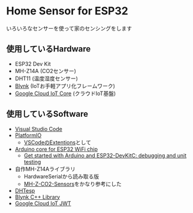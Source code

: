 # Home Sensor for ESP32
いろいろなセンサーを使って家のセンシングをします

## 使用しているHardware
- ESP32 Dev Kit
- MH-Z14A (CO2センサー)
- DHT11 (温度湿度センサー)
- [Blynk](https://blynk.cc) (IoTお手軽アプリ化フレームワーク)
- [Google Cloud IoT Core](https://cloud.google.com/iot-core/) (クラウドIoT基盤)

## 使用しているSoftware
- [Visual Studio Code](https://code.visualstudio.com/)
- [PlatformIO](https://platformio.org/)
  - [VSCodeのExtentions](https://docs.platformio.org/en/latest/ide/vscode.html)として
- [Arduino core for ESP32 WiFi chip](https://github.com/espressif/arduino-esp32)
  - [Get started with Arduino and ESP32-DevKitC: debugging and unit testing](https://docs.platformio.org/en/latest/tutorials/espressif32/arduino_debugging_unit_testing.html#tutorial-espressif32-arduino-debugging-unit-testing)
- 自作MH-Z14Aライブラリ
  - HardwareSerialから読み取る版
  - [MH-Z-CO2-Sensors](https://github.com/tobiasschuerg/MH-Z-CO2-Sensors)をかなり参考にした
- [DHTesp](https://github.com/beegee-tokyo/DHTesp)
- [Blynk C++ Library](https://github.com/blynkkk/blynk-library)
- [Google Cloud IoT JWT](https://github.com/GoogleCloudPlatform/google-cloud-iot-arduino)
